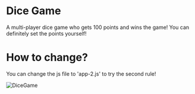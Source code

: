 # Dice Game
A multi-player dice game who gets 100 points and wins the game! You can definitely set the points yourself!

# How to change?
You can change the js file to 'app-2.js' to try the second rule!
  
![DiceGame](https://imgur.com/IbxEcJ6.jpg)
